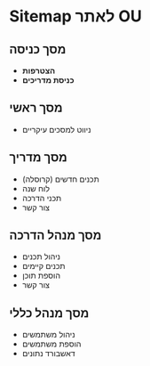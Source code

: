 <!-- @format -->

# Sitemap לאתר OU

## מסך כניסה

- **הצטרפות**
- **כניסת מדריכים**

## מסך ראשי

- ניווט למסכים עיקריים

## מסך מדריך

- תכנים חדשים (קרוסלה)
- לוח שנה
- תכני הדרכה
- צור קשר

## מסך מנהל הדרכה

- ניהול תכנים
- תכנים קיימים
- הוספת תוכן
- צור קשר

## מסך מנהל כללי

- ניהול משתמשים
- הוספת משתמשים
- דאשבורד נתונים
